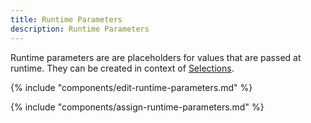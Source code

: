 ```yaml
---
title: Runtime Parameters
description: Runtime Parameters
---
```


Runtime parameters are are placeholders for values that are passed at runtime.
They can be created in context of [Selections](variants-and-selections.md/#edit-selections).

{% include "components/edit-runtime-parameters.md" %}

{% include "components/assign-runtime-parameters.md" %}
